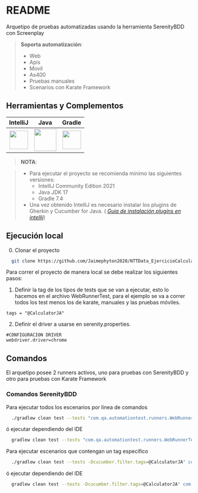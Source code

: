 # README

Arquetipo de pruebas automatizadas usando la herramienta SerenityBDD con Screenplay

> **Soporta automatización**:
> * Web
> * Apis
> * Movil
> * As400
> * Pruebas manuales 
> * Scenarios con Karate Framework


## Herramientas y Complementos

|                                                                               **IntelliJ**                                                                                |**Java**|**Gradle**|
|:-------------------------------------------------------------------------------------------------------------------------------------------------------------------------:| :----: | :----:  |
| [<img width="50" height="50" src="https://cdn.iconscout.com/icon/free/png-128/intellij-idea-569199.png">](https://www.jetbrains.com/es-es/idea/download/#section=windows) | [<img height="60" src="https://www.oracle.com/a/ocom/img/cb71-java-logo.png">](https://www.oracle.com/java/technologies/downloads/) | [<img height="50" src="https://gradle.org/images/gradle-knowledge-graph-logo.png?20170228">](https://gradle.org/releases/) |

> **NOTA**:

> * Para ejecutar el proyecto se recomienda minimo las siguientes versiones: 
>   * IntelliJ Community Edition 2021
>   * Java JDK 17
>   * Gradle 7.4
> * Una vez obtenido IntelliJ es necesario instalar los plugins de Gherkin y Cucumber for Java. (
    *[Guia de instalación plugins en intellij](https://www.jetbrains.com/help/idea/managing-plugins.html)*)

## Ejecución local

0. Clonar el proyecto

```bash
  git clone https://github.com/Jaimephyton2020/NTTData_EjercicioCalculadora
```

Para correr el proyecto de manera local se debe realizar los siguientes pasos:

1. Definir la tag de los tipos de tests que se van a ejecutar, esto lo hacemos en el archivo WebRunnerTest, para el
   ejemplo se va a correr todos los test menos los de karate, manuales y las pruebas móviles. 

```
tags = "@CalculatorJA"
```

2. Definir el driver a usarse en serenity.properties.

```
#CONFIGURACION DRIVER
webdriver.driver=chrome
```

## Comandos

El arquetipo posee 2 runners activos, uno para pruebas con SerenityBDD y otro para pruebas con Karate Framework

### Comandos SerenityBDD

Para ejecutar todos los escenarios por linea de comandos

```bash
  ./gradlew clean test --tests "com.qa.automationtest.runners.WebRunnerTest"
```
ó ejecutar dependiendo del IDE

```bash
  gradlew clean test --tests "com.qa.automationtest.runners.WebRunnerTest"
```

Para ejecutar escenarios que contengan un tag especifico

```bash
  ./gradlew clean test --tests -Dcucumber.filter.tags=@CalculatorJA" com.qa.automationtest.runners.WebRunnerTest
```
ó ejecutar dependiendo del IDE

```bash
  gradlew clean test --tests -Dcucumber.filter.tags=@CalculatorJA" com.qa.automationtest.runners.WebRunnerTest
```
